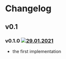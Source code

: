 # Changelog
## v0.1
### v0.1.0 [![29.01.2021](https://img.shields.io/date/1611953694)](https://github.com/d8corp/innet-plugins/tree/v0.1.0)
- the first implementation
